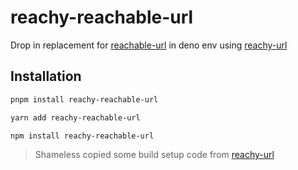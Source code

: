 # reachy-reachable-url

Drop in replacement for [reachable-url](https://www.npmjs.com/package/reachable-url) in deno env using [reachy-url](https://www.npmjs.com/package/reachy-url)

## Installation

```sh
pnpm install reachy-reachable-url
```

```sh
yarn add reachy-reachable-url
```

```sh
npm install reachy-reachable-url
```

> Shameless copied some build setup code from [reachy-url](https://github.com/ShivamJoker/reachy-url)